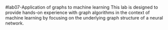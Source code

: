 #lab07-Application of graphs to machine learning
This lab is designed to provide hands-on experience with graph algorithms in the context of machine learning by focusing on the underlying graph structure of a neural network.
